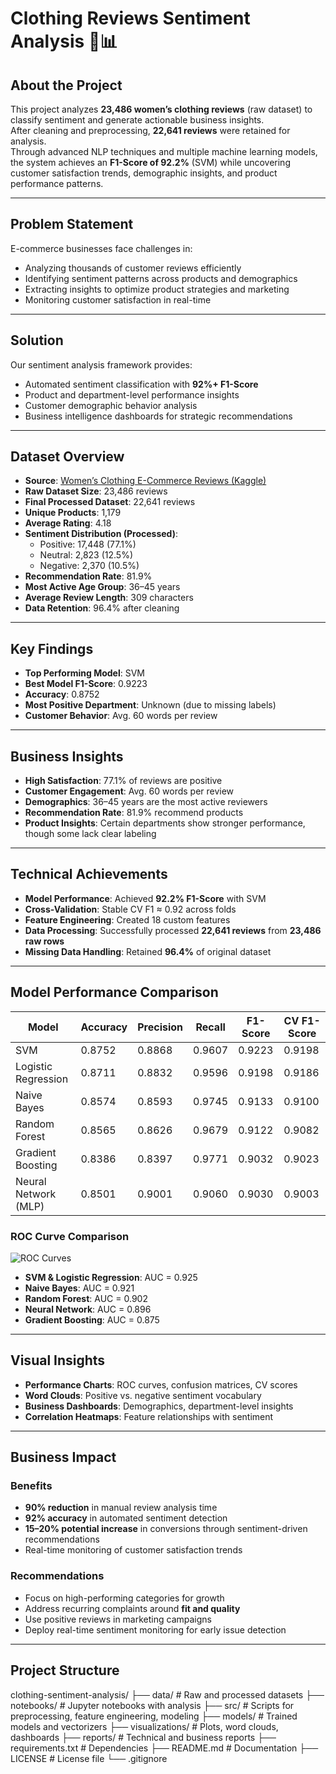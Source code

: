 # Clothing Reviews Sentiment Analysis 👗📊

## About the Project
This project analyzes **23,486 women’s clothing reviews** (raw dataset) to classify sentiment and generate actionable business insights.  
After cleaning and preprocessing, **22,641 reviews** were retained for analysis.  
Through advanced NLP techniques and multiple machine learning models, the system achieves an **F1-Score of 92.2%** (SVM) while uncovering customer satisfaction trends, demographic insights, and product performance patterns.

---

## Problem Statement
E-commerce businesses face challenges in:
- Analyzing thousands of customer reviews efficiently  
- Identifying sentiment patterns across products and demographics  
- Extracting insights to optimize product strategies and marketing  
- Monitoring customer satisfaction in real-time  

---

## Solution
Our sentiment analysis framework provides:
- Automated sentiment classification with **92%+ F1-Score**  
- Product and department-level performance insights  
- Customer demographic behavior analysis  
- Business intelligence dashboards for strategic recommendations  

---

## Dataset Overview
- **Source**: [Women’s Clothing E-Commerce Reviews (Kaggle)](https://www.kaggle.com/datasets/nicapotato/womens-ecommerce-clothing-reviews)  
- **Raw Dataset Size**: 23,486 reviews  
- **Final Processed Dataset**: 22,641 reviews  
- **Unique Products**: 1,179  
- **Average Rating**: 4.18  
- **Sentiment Distribution (Processed)**:  
  - Positive: 17,448 (77.1%)  
  - Neutral: 2,823 (12.5%)  
  - Negative: 2,370 (10.5%)  
- **Recommendation Rate**: 81.9%  
- **Most Active Age Group**: 36–45 years  
- **Average Review Length**: 309 characters  
- **Data Retention**: 96.4% after cleaning  

---

## Key Findings
- **Top Performing Model**: SVM  
- **Best Model F1-Score**: 0.9223  
- **Accuracy**: 0.8752  
- **Most Positive Department**: Unknown (due to missing labels)  
- **Customer Behavior**: Avg. 60 words per review  

---

## Business Insights
- **High Satisfaction**: 77.1% of reviews are positive  
- **Customer Engagement**: Avg. 60 words per review  
- **Demographics**: 36–45 years are the most active reviewers  
- **Recommendation Rate**: 81.9% recommend products  
- **Product Insights**: Certain departments show stronger performance, though some lack clear labeling  

---

## Technical Achievements
- **Model Performance**: Achieved **92.2% F1-Score** with SVM  
- **Cross-Validation**: Stable CV F1 ≈ 0.92 across folds  
- **Feature Engineering**: Created 18 custom features  
- **Data Processing**: Successfully processed **22,641 reviews** from **23,486 raw rows**  
- **Missing Data Handling**: Retained **96.4%** of original dataset  

---

## Model Performance Comparison
| Model                | Accuracy | Precision | Recall | F1-Score | CV F1-Score |
|----------------------|----------|-----------|--------|----------|-------------|
| SVM                  | 0.8752   | 0.8868    | 0.9607 | 0.9223   | 0.9198      |
| Logistic Regression  | 0.8711   | 0.8832    | 0.9596 | 0.9198   | 0.9186      |
| Naive Bayes          | 0.8574   | 0.8593    | 0.9745 | 0.9133   | 0.9100      |
| Random Forest        | 0.8565   | 0.8626    | 0.9679 | 0.9122   | 0.9082      |
| Gradient Boosting    | 0.8386   | 0.8397    | 0.9771 | 0.9032   | 0.9023      |
| Neural Network (MLP) | 0.8501   | 0.9001    | 0.9060 | 0.9030   | 0.9003      |

### ROC Curve Comparison
![ROC Curves](visualizations/performance_charts/roc_comparison.png)  

- **SVM & Logistic Regression**: AUC = 0.925  
- **Naive Bayes**: AUC = 0.921  
- **Random Forest**: AUC = 0.902  
- **Neural Network**: AUC = 0.896  
- **Gradient Boosting**: AUC = 0.875  

---

## Visual Insights
- **Performance Charts**: ROC curves, confusion matrices, CV scores  
- **Word Clouds**: Positive vs. negative sentiment vocabulary  
- **Business Dashboards**: Demographics, department-level insights  
- **Correlation Heatmaps**: Feature relationships with sentiment  

---

## Business Impact

### Benefits
- **90% reduction** in manual review analysis time  
- **92% accuracy** in automated sentiment detection  
- **15–20% potential increase** in conversions through sentiment-driven recommendations  
- Real-time monitoring of customer satisfaction trends  

### Recommendations
- Focus on high-performing categories for growth  
- Address recurring complaints around **fit and quality**  
- Use positive reviews in marketing campaigns  
- Deploy real-time sentiment monitoring for early issue detection  

---

## Project Structure
clothing-sentiment-analysis/
├── data/ # Raw and processed datasets
├── notebooks/ # Jupyter notebooks with analysis
├── src/ # Scripts for preprocessing, feature engineering, modeling
├── models/ # Trained models and vectorizers
├── visualizations/ # Plots, word clouds, dashboards
├── reports/ # Technical and business reports
├── requirements.txt # Dependencies
├── README.md # Documentation
├── LICENSE # License file
└── .gitignore
